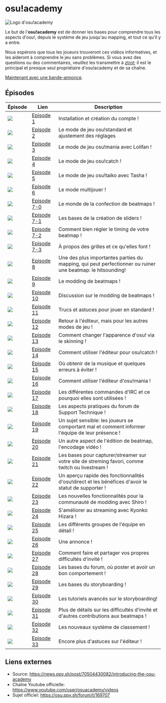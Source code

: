 # osu!academy

![Logo d'osu!academy](img/osu!academy-logo.jpg "logo osu!academy")

Le but de l'**osu!academy** est de donner les bases pour comprendre tous les aspects d'osu!, depuis le système de jeu jusqu'au mapping, et tout ce qu'il y a entre.

Nous espérons que tous les joueurs trouveront ces vidéos informatives, et les aideront à comprendre le jeu sans problèmes.
Si vous avez des questions ou des commentaires, veuillez les transmettre à [ztrot](https://osu.ppy.sh/u/6347); il est le principal et presque seul propriétaire d'osu!academy et de sa chaîne.

[Maintenant avec une bande-annonce](https://www.youtube.com/watch?v=z5gy34k3RI0&feature=c4-overview&list=UUMeRgqzTfC5ja40B6kM6pdg).

## Épisodes

| Épisode                  | Lien                                                                     | Description                                                                                                |
|--------------------------|--------------------------------------------------------------------------|------------------------------------------------------------------------------------------------------------|
| ![](img/Academy_1.png)   | [Episode 1](https://www.youtube.com/watch?v=cz522ZAs5aQ "Episode 1")     | Installation et création du compte !                                                                       |
| ![](img/Academy_2.png)   | [Episode 2](https://www.youtube.com/watch?v=mswLEXK0eDk "Episode 2")     | Le mode de jeu osu!standard et ajustement des réglages                                                     |
| ![](img/Academy_3.png)   | [Episode 3](https://www.youtube.com/watch?v=UAomychlbic "Episode 3")     | Le mode de jeu osu!mania avec Lolifan !                                                                    |
| ![](img/Academy_4.png)   | [Episode 4](https://www.youtube.com/watch?v=6WKZE2HPOK8 "Episode 4")     | Le mode de jeu osu!catch !                                                                                 |
| ![](img/Academy_5.png)   | [Episode 5](https://www.youtube.com/watch?v=f_uSO2ESCRI "Episode 5")     | Le mode de jeu osu!taiko avec Tasha !                                                                      |
| ![](img/Academy_6.png)   | [Episode 6](https://www.youtube.com/watch?v=cyYRl-a5xII "Episode 6")     | Le mode multijouer !                                                                                       |
| ![](img/Academy_7-0.png) | [Episode 7-0](https://www.youtube.com/watch?v=WKS8Zhut9XU "Episode 7-0") | Le monde de la confection de beatmaps !                                                                    |
| ![](img/Academy_7-1.png) | [Episode 7-1](https://www.youtube.com/watch?v=RKLanv4pvJc "Episode 7-1") | Les bases de la création de sliders !                                                                      |
| ![](img/Academy_7-2.png) | [Episode 7-2](https://www.youtube.com/watch?v=8nsbrOhLE9w "Episode 7-2") | Comment bien régler le timing de votre beatmap !                                                           |
| ![](img/Academy_7-3.png) | [Episode 7-3](https://www.youtube.com/watch?v=MhIuPvQjLbU "Episode 7-3") | À propos des grilles et ce qu'elles font !                                                                 |
| ![](img/Academy_8.png)   | [Episode 8](https://www.youtube.com/watch?v=PFEYlQfiJHQ "Episode 8")     | Une des plus importantes parties du mapping, qui peut perfectionner ou ruiner une beatmap: le hitsounding! |
| ![](img/Academy_9.png)   | [Episode 9](https://www.youtube.com/watch?v=bTGBspoMFVA "Episode 9")     | Le modding de beatmaps !                                                                                   |
| ![](img/Academy_10.png)  | [Episode 10](https://www.youtube.com/watch?v=bTGBspoMFVA "Episode 10")   | Discussion sur le modding de beatmaps !                                                                    |
| ![](img/Academy_11.png)  | [Episode 11](https://www.youtube.com/watch?v=j8fpJKCjTvM "Episode 11")   | Trucs et astuces pour jouer en standard !                                                                  |
| ![](img/Academy_12.png)  | [Episode 12](https://www.youtube.com/watch?v=8reEFNk5kQY "Episode 12")   | Retour à l'éditeur, mais pour les autres modes de jeu !                                                    |
| ![](img/Academy_13.png)  | [Episode 13](https://www.youtube.com/watch?v=oUvCBsGyTtw "Episode 13")   | Comment changer l'apparence d'osu! via le skinning !                                                       |
| ![](img/Academy_14.png)  | [Episode 14](https://www.youtube.com/watch?v=dyDMyB9D420 "Episode 14")   | Comment utiliser l'éditeur pour osu!catch !                                                                |
| ![](img/Academy_15.png)  | [Episode 15](https://www.youtube.com/watch?v=muu3HkG38kk "Episode 15")   | Où obtenir de la musique et quelques erreurs à éviter !                                                    |
| ![](img/Academy_16.png)  | [Episode 16](https://www.youtube.com/watch?v=uTnO_7bMV44 "Episode 16")   | Comment utiliser l'éditeur d'osu!mania !                                                                   |
| ![](img/Academy_17.png)  | [Episode 17](https://www.youtube.com/watch?v=yWqRJZ5FX5Y "Episode 17")   | Les différentes commandes d'IRC et ce pourquoi elles sont utilisées !                                      |
| ![](img/Academy_18.png)  | [Episode 18](https://www.youtube.com/watch?v=Ywu3PZGYPxs "Episode 18")   | Les aspects pratiques du forum de Support Technique !                                                      |
| ![](img/Academy_19.png)  | [Episode 19](https://www.youtube.com/watch?v=ZoBAZCl9wXY "Episode 19")   | Un sujet sensible: les joueurs se comportant mal et comment informer l'équipe de leur présence !           |
| ![](img/Academy_20.png)  | [Episode 20](https://www.youtube.com/watch?v=exyuI9lv_OI "Episode 20")   | Un autre aspect de l'édition de beatmap, l'encodage vidéo !                                                |
| ![](img/Academy_21.png)  | [Episode 21](https://www.youtube.com/watch?v=59Tm9LvYk3Q "Episode 21")   | Les bases pour capturer/streamer sur votre site de streming favori, comme twitch ou livestream !           |
| ![](img/Academy_22.png)  | [Episode 22](https://www.youtube.com/watch?v=ec0pLh4U8eY "Episode 22")   | Un aperçu rapide des fonctionnalités d'osu!direct et les bénéfices d'avoir le statut de supporter !        |
| ![](img/Academy_23.png)  | [Episode 23](https://www.youtube.com/watch?v=MxlB__wjt9A "Episode 23")   | Les nouvelles fonctionnalités pour la communauté de modding avec Shiro !                                   |
| ![](img/Academy_24.png)  | [Episode 24](https://www.youtube.com/watch?v=pq33jvMitRk "Episode 24")   | S'améliorer au streaming avec Kyonko Hizara !                                                              |
| ![](img/Academy_25.png)  | [Episode 25](https://www.youtube.com/watch?v=sgcdrxevAT4 "Episode 25")   | Les différents groupes de l'équipe en détail !                                                             |
| ![](img/Academy_26.png)  | [Episode 26](https://www.youtube.com/watch?v=y61v2QCHlpY "Episode 26")   | Une annonce !                                                                                              |
| ![](img/Academy_27.png)  | [Episode 27](https://www.youtube.com/watch?v=nXWA1Qh9bT8 "Episode 27")   | Comment faire et partager vos propres difficultés d'invité !                                               |
| ![](img/Academy_28.png)  | [Episode 28](https://www.youtube.com/watch?v=PEZFOM8NKtw "Episode 28")   | Les bases du forum, où poster et avoir un bon comportement !                                               |
| ![](img/Academy_29.png)  | [Episode 29](https://www.youtube.com/watch?v=uvCRwcyJ4TA "Episode 29")   | Les bases du storyboarding !                                                                               |
| ![](img/Academy_30.png)  | [Episode 30](https://www.youtube.com/watch?v=EvICgPuOylk "Episode 30")   | Les tutoriels avancés sur le storyboarding!                                                                |
| ![](img/Academy_31.png)  | [Episode 31](https://www.youtube.com/watch?v=s2ZK4o8V5tI "Episode 31")   | Plus de détails sur les difficultés d'invité et d'autres contributions aux beatmaps !                      |
| ![](img/Academy_32.png)  | [Episode 32](https://www.youtube.com/watch?v=wa_hNegtBw0 "Episode 32")   | Les nouveaux système de classement !                                                                       |
| ![](img/Academy_33.png)  | [Episode 33](https://www.youtube.com/watch?v=_-Xke2bqzok "Episode 33")   | Encore plus d'astuces sur l'éditeur !                                                                      |

## Liens externes

- Source: <https://news.ppy.sh/post/70504430082/introducing-the-osu-academy>
- Chaîne Youtube officielle: <https://www.youtube.com/user/osuacademy/videos>
- Sujet officiel: <https://osu.ppy.sh/forum/t/169707>
